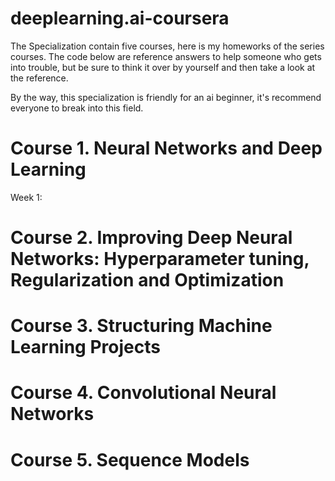 # deeplearning.ai-coursera
The Specialization contain five courses, here is my homeworks of the series courses. The code below are reference answers to help someone who gets into trouble, but be sure to think it over by yourself and then take a look at the reference.

By the way, this specialization is friendly for an ai beginner, it's recommend everyone to break into this field.


# Course 1. Neural Networks and Deep Learning

  Week 1:



# Course 2. Improving Deep Neural Networks: Hyperparameter tuning, Regularization and Optimization




# Course 3. Structuring Machine Learning Projects



# Course 4. Convolutional Neural Networks



# Course 5. Sequence Models
